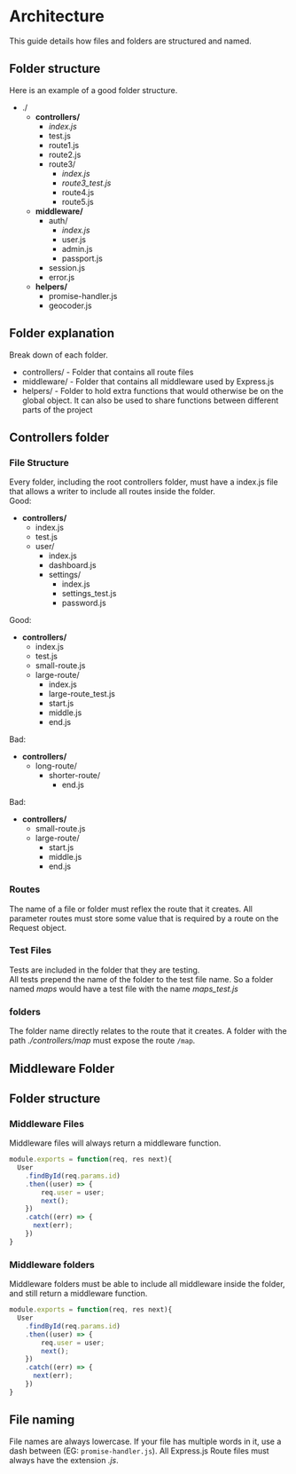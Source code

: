 # Architecture
This guide details how files and folders are structured and named.

## Folder structure
Here is an example of a good folder structure.
- ./
  - **controllers/**
     - _index.js_  
     - test.js
     - route1.js  
     - route2.js  
     - route3/  
       - _index.js_
       - _route3_test.js_
       - route4.js
       - route5.js
  - **middleware/**
    - auth/
      - _index.js_
      - user.js
      - admin.js
      - passport.js
    - session.js
    - error.js
  - **helpers/**  
    - promise-handler.js
    - geocoder.js

## Folder explanation
Break down of each folder.
- controllers/ - Folder that contains all route files
- middleware/ - Folder that contains all middleware used by Express.js
- helpers/ - Folder to hold extra functions that would otherwise be on the global object. It can also be used to share functions between different parts of the project

## Controllers folder

### File Structure
Every folder, including the root controllers folder, must have a index.js file that allows a writer to include all routes inside the folder.  
Good:  
- **controllers/**
  - index.js
  - test.js
  - user/
    - index.js
    - dashboard.js  
    - settings/
      - index.js
      - settings_test.js
      - password.js

Good:
- **controllers/**
  - index.js
  - test.js
  - small-route.js
  - large-route/
    - index.js
    - large-route_test.js
    - start.js
    - middle.js
    - end.js

Bad:
- **controllers/**
  - long-route/
    - shorter-route/
      - end.js

Bad:
- **controllers/**
  - small-route.js
  - large-route/
    - start.js
    - middle.js
    - end.js   

### Routes
The name of a file or folder must reflex the route that it creates.  All parameter routes must store some value that is required by a route on the Request object.

### Test Files
Tests are included in the folder that they are testing.  
All tests prepend the name of the folder to the test file name. So a folder named _maps_ would have a test file with the name *maps_test.js*



### folders
The folder name directly relates to the route that it creates.  A folder with the path _./controllers/map_ must expose the route `/map`.

## Middleware Folder

## Folder structure

### Middleware Files
Middleware files will always return a middleware function.

```Javascript
module.exports = function(req, res next){
  User
    .findById(req.params.id)
    .then((user) => {
        req.user = user;
        next();  
    })
    .catch((err) => {
      next(err);
    })
}
```
### Middleware folders
Middleware folders must be able to include all middleware inside the folder, and still return a middleware function.

```Javascript
module.exports = function(req, res next){
  User
    .findById(req.params.id)
    .then((user) => {
        req.user = user;
        next();  
    })
    .catch((err) => {
      next(err);
    })
}
```


## File naming
File names are always lowercase. If your file has multiple words in it, use a dash between (EG: `promise-handler.js`).
All Express.js Route files must always have the extension _.js_.  
